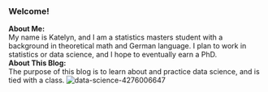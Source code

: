 ### Welcome!
**About Me:** \
My name is Katelyn, and I am a statistics masters student with a background in theoretical math and German language. I plan to work in statistics or data science, and I hope to eventually earn a PhD.\
**About This Blog:** \
The purpose of this blog is to learn about and practice data science, and is tied with a class.
![data-science-4276006647](https://user-images.githubusercontent.com/111784849/187733391-7ebd0842-9634-437b-a4ef-8094e0ddda82.jpg)
